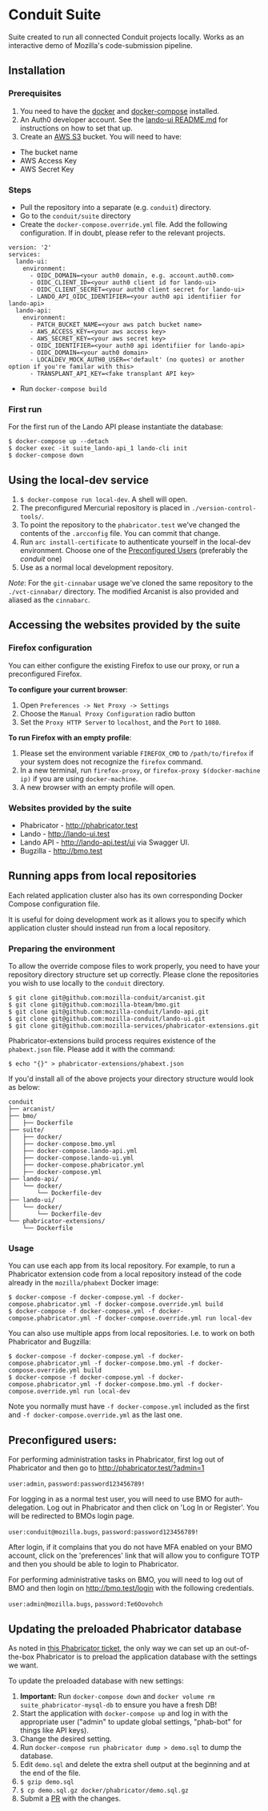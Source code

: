 # Conduit Suite

Suite created to run all connected Conduit projects locally. Works as an
interactive demo of Mozilla's code-submission pipeline.

## Installation

### Prerequisites

1. You need to have the [docker](https://docs.docker.com/install/) and
   [docker-compose](https://docs.docker.com/compose/install/) installed.
1. An Auth0 developer account. See the
   [lando-ui README.md](https://github.com/mozilla-conduit/lando-ui/blob/master/README.md)
   for instructions on how to set that up.
1. Create an [AWS S3](https://aws.amazon.com/s3/) bucket. You will need to have:

  * The bucket name
  * AWS Access Key
  * AWS Secret Key

### Steps

* Pull the repository into a separate (e.g. `conduit`) directory.
* Go to the `conduit/suite` directory
* Create the `docker-compose.override.yml` file. Add the following
  configuration.  If in doubt, please refer to the relevant projects.

```
version: '2'
services:
  lando-ui:
    environment:
      - OIDC_DOMAIN=<your auth0 domain, e.g. account.auth0.com>
      - OIDC_CLIENT_ID=<your auth0 client id for lando-ui>
      - OIDC_CLIENT_SECRET=<your auth0 client secret for lando-ui>
      - LANDO_API_OIDC_IDENTIFIER=<your auth0 api identifiier for lando-api>
  lando-api:
    environment:
      - PATCH_BUCKET_NAME=<your aws patch bucket name>
      - AWS_ACCESS_KEY=<your aws access key>
      - AWS_SECRET_KEY=<your aws secret key>
      - OIDC_IDENTIFIER=<your auth0 api identifiier for lando-api>
      - OIDC_DOMAIN=<your auth0 domain>
      - LOCALDEV_MOCK_AUTH0_USER=<'default' (no quotes) or another option if you're familar with this>
      - TRANSPLANT_API_KEY=<fake transplant API key>
```
* Run `docker-compose build`

### First run
For the first run of the Lando API please instantiate the database:

```
$ docker-compose up --detach
$ docker exec -it suite_lando-api_1 lando-cli init
$ docker-compose down
```

## Using the local-dev service

 1. `$ docker-compose run local-dev`. A shell will open.
 1. The preconfigured Mercurial repository is placed in
    `./version-control-tools/`.
 1. To point the repository to the `phabricator.test` we've changed the
    contents of the `.arcconfig` file. You can commit that change.
 1. Run `arc install-certificate` to authenticate yourself in the local-dev
    environment.  Choose one of the [Preconfigured Users](#preconfigured-users)
    (preferably the *conduit* one)
 1. Use as a normal local development repository.

*Note*: For the `git-cinnabar` usage we've cloned the same repository to the
`./vct-cinnabar/` directory. The modified Arcanist is also provided and aliased
as the `cinnabarc`.

## Accessing the websites provided by the suite

### Firefox configuration

You can either configure the existing Firefox to use our proxy, or run a
preconfigured Firefox.

**To configure your current browser**:

1. Open `Preferences -> Net Proxy -> Settings`
1. Choose the `Manual Proxy Configuration` radio button
1. Set the `Proxy HTTP Server` to `localhost`, and the `Port` to `1080`.

**To run Firefox with an empty profile**:

1. Please set the environment variable `FIREFOX_CMD` to `/path/to/firefox` if
   your system does not recognize the `firefox` command.
1. In a new terminal, run `firefox-proxy`, or
   `firefox-proxy $(docker-machine ip)` if you are using `docker-machine`.
1. A new browser with an empty profile will open.

### Websites provided by the suite

 * Phabricator - http://phabricator.test
 * Lando - http://lando-ui.test
 * Lando API - http://lando-api.test/ui via Swagger UI.
 * Bugzilla - http://bmo.test

## Running apps from local repositories

Each related application cluster also has its own corresponding Docker Compose
configuration file.

It is useful for doing development work as it allows you to specify which
application cluster should instead run from a local repository.

### Preparing the environment

To allow the override compose files to work properly, you need to have
your repository directory structure set up correctly. Please clone the
repositories you wish to use locally to the `conduit` directory.

```
$ git clone git@github.com:mozilla-conduit/arcanist.git
$ git clone git@github.com:mozilla-bteam/bmo.git
$ git clone git@github.com:mozilla-conduit/lando-api.git
$ git clone git@github.com:mozilla-conduit/lando-ui.git
$ git clone git@github.com:mozilla-services/phabricator-extensions.git
```

Phabricator-extensions build process requires existence of the `phabext.json`
file. Please add it with the command:

`$ echo "{}" > phabricator-extensions/phabext.json`

If you'd install all of the above projects your directory structure would
look as below:

```
conduit
├── arcanist/
├── bmo/
│   ├── Dockerfile
├── suite/
│   ├── docker/
│   ├── docker-compose.bmo.yml
│   ├── docker-compose.lando-api.yml
│   ├── docker-compose.lando-ui.yml
│   ├── docker-compose.phabricator.yml
│   ├── docker-compose.yml
├── lando-api/
│   └── docker/
│       └── Dockerfile-dev
├── lando-ui/
│   └── docker/
│       └── Dockerfile-dev
└── phabricator-extensions/
    └── Dockerfile
```

### Usage

You can use each app from its local repository. For example, to run a
Phabricator extension code from a local repository instead of the code already
in the `mozilla/phabext` Docker image:

```
$ docker-compose -f docker-compose.yml -f docker-compose.phabricator.yml -f docker-compose.override.yml build
$ docker-compose -f docker-compose.yml -f docker-compose.phabricator.yml -f docker-compose.override.yml run local-dev
```

You can also use multiple apps from local repositories. I.e. to work on both
Phabricator and Bugzilla:

```
$ docker-compose -f docker-compose.yml -f docker-compose.phabricator.yml -f docker-compose.bmo.yml -f docker-compose.override.yml build
$ docker-compose -f docker-compose.yml -f docker-compose.phabricator.yml -f docker-compose.bmo.yml -f docker-compose.override.yml run local-dev
```

Note you normally must have `-f docker-compose.yml` included as the first
and `-f docker-compose.override.yml` as the last one.

## Preconfigured users:

For performing administration tasks in Phabricator, first log out of
Phabricator and then go to http://phabricator.test/?admin=1

`user:admin`, `password:password123456789!`

For logging in as a normal test user, you will need to use BMO for
auth-delegation. Log out in Phabricator and then click on 'Log In or
Register'. You will be redirected to BMOs login page.

`user:conduit@mozilla.bugs`, `password:password123456789!`

After login, if it complains that you do not have MFA enabled on your
BMO account, click on the 'preferences' link that will allow you to configure
TOTP and then you should be able to login to Phabricator.

For performing administrative tasks on BMO, you will need to log out of BMO
and then login on http://bmo.test/login with the following credentials.

`user:admin@mozilla.bugs`, `password:Te6Oovohch`




## Updating the preloaded Phabricator database

As noted in [this Phabricator ticket](https://secure.phabricator.com/T5310),
the only way we can set up an out-of-the-box Phabricator is to preload
the application database with the settings we want.

To update the preloaded database with new settings:

 1. **Important:** Run `docker-compose down` and
    `docker volume rm suite_phabricator-mysql-db` to ensure you have a
    fresh DB!
 1. Start the application with `docker-compose up` and log in with the
    appropriate user ("admin" to update global settings, "phab-bot" for
    things like API keys).
 1. Change the desired setting.
 1. Run `docker-compose run phabricator dump > demo.sql` to dump the
    database.
 1. Edit `demo.sql` and delete the extra shell output at the beginning and at
    the end of the file.
 1. `$ gzip demo.sql`
 1. `$ cp demo.sql.gz docker/phabricator/demo.sql.gz`
 1. Submit a [PR](https://github.com/mozilla-conduit/suite/pulls) with
    the changes.
